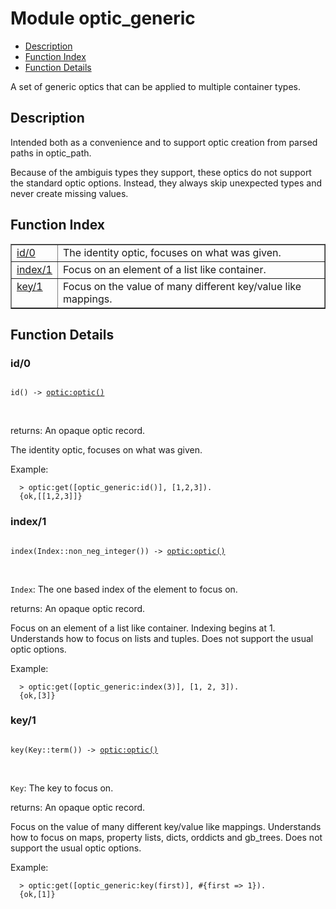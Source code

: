 

# Module optic_generic #
* [Description](#description)
* [Function Index](#index)
* [Function Details](#functions)

A set of generic optics that can be applied to multiple container
types.

<a name="description"></a>

## Description ##

Intended both as a convenience and to support optic creation from
parsed paths in optic_path.

Because of the ambiguis types they support, these optics do not
support the standard optic options. Instead, they always skip
unexpected types and never create missing values.<a name="index"></a>

## Function Index ##


<table width="100%" border="1" cellspacing="0" cellpadding="2" summary="function index"><tr><td valign="top"><a href="#id-0">id/0</a></td><td>
The identity optic, focuses on what was given.</td></tr><tr><td valign="top"><a href="#index-1">index/1</a></td><td>
Focus on an element of a list like container.</td></tr><tr><td valign="top"><a href="#key-1">key/1</a></td><td>
Focus on the value of many different key/value like mappings.</td></tr></table>


<a name="functions"></a>

## Function Details ##

<a name="id-0"></a>

### id/0 ###

<pre><code>
id() -&gt; <a href="optic.md#type-optic">optic:optic()</a>
</code></pre>
<br />

returns: An opaque optic record.

The identity optic, focuses on what was given.

Example:

```
  > optic:get([optic_generic:id()], [1,2,3]).
  {ok,[[1,2,3]]}
```

<a name="index-1"></a>

### index/1 ###

<pre><code>
index(Index::non_neg_integer()) -&gt; <a href="optic.md#type-optic">optic:optic()</a>
</code></pre>
<br />

`Index`: The one based index of the element to focus on.<br />

returns: An opaque optic record.

Focus on an element of a list like container. Indexing begins at 1.
Understands how to focus on lists and tuples. Does not support the
usual optic options.

Example:

```
  > optic:get([optic_generic:index(3)], [1, 2, 3]).
  {ok,[3]}
```

<a name="key-1"></a>

### key/1 ###

<pre><code>
key(Key::term()) -&gt; <a href="optic.md#type-optic">optic:optic()</a>
</code></pre>
<br />

`Key`: The key to focus on.<br />

returns: An opaque optic record.

Focus on the value of many different key/value like mappings.
Understands how to focus on maps, property lists, dicts, orddicts
and gb_trees. Does not support the usual optic options.

Example:

```
  > optic:get([optic_generic:key(first)], #{first => 1}).
  {ok,[1]}
```

